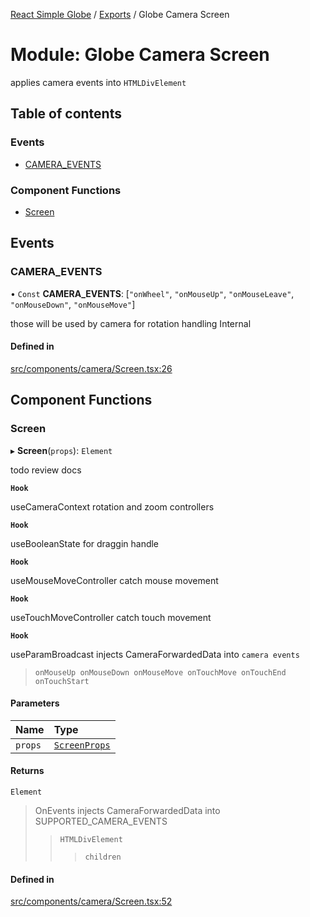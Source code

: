 [React Simple Globe](../README.md) / [Exports](../modules.md) / Globe Camera Screen

# Module: Globe Camera Screen

applies camera events into `HTMLDivElement`

## Table of contents

### Events

- [CAMERA\_EVENTS](Globe_Camera_Screen.md#camera_events)

### Component Functions

- [Screen](Globe_Camera_Screen.md#screen)

## Events

### CAMERA\_EVENTS

• `Const` **CAMERA\_EVENTS**: [``"onWheel"``, ``"onMouseUp"``, ``"onMouseLeave"``, ``"onMouseDown"``, ``"onMouseMove"``]

those will be used by camera for rotation handling
 Internal

#### Defined in

[src/components/camera/Screen.tsx:26](https://github.com/Gaushao/d3-react-globe/blob/4f7a1a2/src/components/camera/Screen.tsx#L26)

## Component Functions

### Screen

▸ **Screen**(`props`): `Element`

todo review docs

**`Hook`**

useCameraContext rotation and zoom controllers

**`Hook`**

useBooleanState for draggin handle

**`Hook`**

useMouseMoveController catch mouse movement

**`Hook`**

useTouchMoveController catch touch movement

**`Hook`**

useParamBroadcast injects CameraForwardedData into `camera events`
>`onMouseUp onMouseDown onMouseMove onTouchMove onTouchEnd onTouchStart`

#### Parameters

| Name | Type |
| :------ | :------ |
| `props` | [`ScreenProps`](../interfaces/Globe_Camera_Types.ScreenProps.md) |

#### Returns

`Element`

>OnEvents injects CameraForwardedData into SUPPORTED_CAMERA_EVENTS
>>`HTMLDivElement`
>>>`children`

#### Defined in

[src/components/camera/Screen.tsx:52](https://github.com/Gaushao/d3-react-globe/blob/4f7a1a2/src/components/camera/Screen.tsx#L52)

